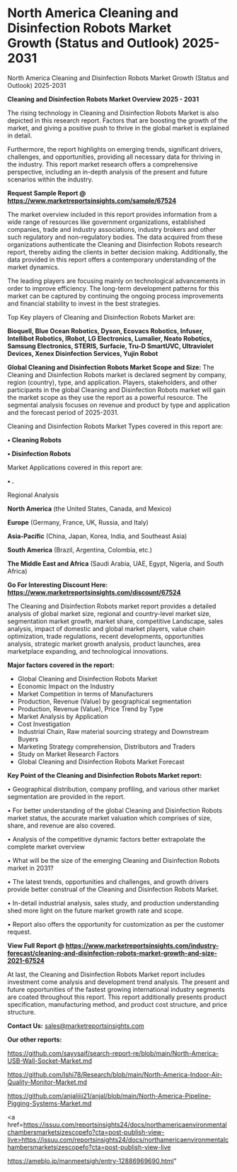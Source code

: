 # North America Cleaning and Disinfection Robots Market Growth (Status and Outlook) 2025-2031
 North America Cleaning and Disinfection Robots Market Growth (Status and Outlook) 2025-2031

<Strong> Cleaning and Disinfection Robots Market Overview 2025 - 2031</strong>

The rising technology in Cleaning and Disinfection Robots Market is also depicted in this research report. Factors that are boosting the growth of the market, and giving a positive push to thrive in the global market is explained in detail.

Furthermore, the report highlights on emerging trends, significant drivers, challenges, and opportunities, providing all necessary data for thriving in the industry. This report market research offers a comprehensive perspective, including an in-depth analysis of the present and future scenarios within the industry.

<strong>Request Sample Report @ <a href=https://www.marketreportsinsights.com/sample/67524>https://www.marketreportsinsights.com/sample/67524</a></strong>

The market overview included in this report provides information from a wide range of resources like government organizations, established companies, trade and industry associations, industry brokers and other such regulatory and non-regulatory bodies. The data acquired from these organizations authenticate the Cleaning and Disinfection Robots research report, thereby aiding the clients in better decision making. Additionally, the data provided in this report offers a contemporary understanding of the market dynamics.

The leading players are focusing mainly on technological advancements in order to improve efficiency. The long-term development patterns for this market can be captured by continuing the ongoing process improvements and financial stability to invest in the best strategies.

Top Key players of Cleaning and Disinfection Robots Market are:

<strong>Bioquell, Blue Ocean Robotics, Dyson, Ecovacs Robotics, Infuser, Intellibot Robotics, IRobot, LG Electronics, Lumalier, Neato Robotics, Samsung Electronics, STERIS, Surfacie, Tru-D SmartUVC, Ultraviolet Devices, Xenex Disinfection Services, Yujin Robot</strong>

<strong><b>Global Cleaning and Disinfection Robots Market Scope and Size:</b></strong>
The Cleaning and Disinfection Robots market is declared segment by company, region (country), type, and application. Players, stakeholders, and other participants in the global Cleaning and Disinfection Robots market will gain the market scope as they use the report as a powerful resource. The segmental analysis focuses on revenue and product by type and application and the forecast period of 2025-2031.

Cleaning and Disinfection Robots Market Types covered in this report are:

<strong>• Cleaning Robots

• Disinfection Robots</strong>

Market Applications covered in this report are:

<strong>• .</strong> 

Regional Analysis

<strong>North America</strong> (the United States, Canada, and Mexico)

<strong>Europe</strong> (Germany, France, UK, Russia, and Italy)

<strong>Asia-Pacific</strong> (China, Japan, Korea, India, and Southeast Asia)

<strong>South America</strong> (Brazil, Argentina, Colombia, etc.)

<strong>The Middle East and Africa</strong> (Saudi Arabia, UAE, Egypt, Nigeria, and South Africa)

<strong>Go For Interesting Discount Here: <a href=https://www.marketreportsinsights.com/discount/67524>https://www.marketreportsinsights.com/discount/67524</a></strong>

The Cleaning and Disinfection Robots market report provides a detailed analysis of global market size, regional and country-level market size, segmentation market growth, market share, competitive Landscape, sales analysis, impact of domestic and global market players, value chain optimization, trade regulations, recent developments, opportunities analysis, strategic market growth analysis, product launches, area marketplace expanding, and technological innovations.

<strong><b>Major factors covered in the report:</b></strong>
<ul>
  <li>Global Cleaning and Disinfection Robots Market </li>
  <li>Economic Impact on the Industry</li>
  <li>Market Competition in terms of Manufacturers</li>
  <li>Production, Revenue (Value) by geographical segmentation</li>
  <li>Production, Revenue (Value), Price Trend by Type</li>
  <li>Market Analysis by Application</li>
  <li>Cost Investigation</li>
  <li>Industrial Chain, Raw material sourcing strategy and Downstream Buyers</li>
  <li>Marketing Strategy comprehension, Distributors and Traders</li>
  <li>Study on Market Research Factors</li>
  <li>Global Cleaning and Disinfection Robots Market Forecast</li>
</ul>

<strong><b>Key Point of the Cleaning and Disinfection Robots Market report:</b></strong>

• Geographical distribution, company profiling, and various other market segmentation are provided in the report.

• For better understanding of the global Cleaning and Disinfection Robots market status, the accurate market valuation which comprises of size, share, and revenue are also covered.

• Analysis of the competitive dynamic factors better extrapolate the complete market overview

• What will be the size of the emerging Cleaning and Disinfection Robots market in 2031?

• The latest trends, opportunities and challenges, and growth drivers provide better construal of the Cleaning and Disinfection Robots Market.

• In-detail industrial analysis, sales study, and production understanding shed more light on the future market growth rate and scope.

• Report also offers the opportunity for customization as per the customer request.

<strong><b>View Full Report @ <a href=https://www.marketreportsinsights.com/industry-forecast/cleaning-and-disinfection-robots-market-growth-and-size-2021-67524>https://www.marketreportsinsights.com/industry-forecast/cleaning-and-disinfection-robots-market-growth-and-size-2021-67524</a></b></strong>


At last, the Cleaning and Disinfection Robots Market report includes investment come analysis and development trend analysis. The present and future opportunities of the fastest growing international industry segments are coated throughout this report. This report additionally presents product specification, manufacturing method, and product cost structure, and price structure.

<strong>Contact Us:</strong>
sales@marketreportsinsights.com

<strong>Our other reports:</strong>

<a href=https://github.com/sayysaif/search-report-re/blob/main/North-America-USB-Wall-Socket-Market.md>https://github.com/sayysaif/search-report-re/blob/main/North-America-USB-Wall-Socket-Market.md</a>

<a href=https://github.com/Ishi78/Research/blob/main/North-America-Indoor-Air-Quality-Monitor-Market.md>https://github.com/Ishi78/Research/blob/main/North-America-Indoor-Air-Quality-Monitor-Market.md</a>

<a href=https://github.com/anjaliiii21/anjal/blob/main/North-America-Pipeline-Pigging-Systems-Market.md>https://github.com/anjaliiii21/anjal/blob/main/North-America-Pipeline-Pigging-Systems-Market.md</a>

<a href=https://issuu.com/reportsinsights24/docs/northamericaenvironmentalchambersmarketsizescopefo?cta=post-publish-view-live>https://issuu.com/reportsinsights24/docs/northamericaenvironmentalchambersmarketsizescopefo?cta=post-publish-view-live</a>

<a href=https://ameblo.jp/manmeetsigh/entry-12886969690.html>https://ameblo.jp/manmeetsigh/entry-12886969690.html</a>"
